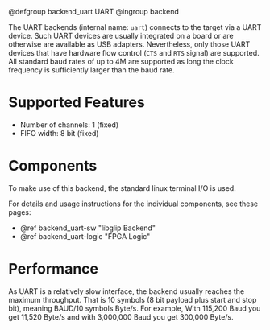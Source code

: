 @defgroup backend_uart UART
@ingroup backend

The UART backends (internal name: `uart`) connects to the target via a
UART device. Such UART devices are usually integrated on a board or
are otherwise are available as USB adapters. Nevertheless, only those
UART devices that have hardware flow control (`CTS` and `RTS` signal)
are supported. All standard baud rates of up to 4M are supported as
long the clock frequency is sufficiently larger than the baud rate.


Supported Features
==================
- Number of channels: 1 (fixed)
- FIFO width: 8 bit (fixed)


Components
==========

To make use of this backend, the standard linux terminal I/O is used.

For details and usage instructions for the individual components, see these
pages:
- @ref backend_uart-sw "libglip Backend"
- @ref backend_uart-logic "FPGA Logic"


Performance
==========

As UART is a relatively slow interface, the backend usually reaches
the maximum throughput. That is 10 symbols (8 bit payload plus start
and stop bit), meaning BAUD/10 symbols Byte/s. For example, With
115,200 Baud you get 11,520 Byte/s and with 3,000,000 Baud you get
300,000 Byte/s.
